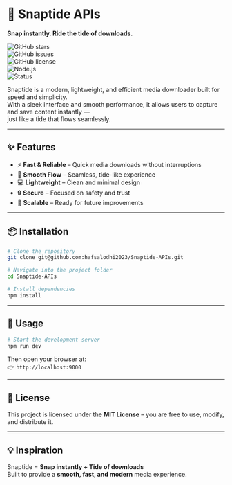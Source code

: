 
# 🌊 Snaptide APIs

**Snap instantly. Ride the tide of downloads.**

![GitHub stars](https://img.shields.io/github/stars/your-username/snaptide?style=flat&logo=github)  
![GitHub issues](https://img.shields.io/github/issues/your-username/snaptide)  
![GitHub license](https://img.shields.io/github/license/your-username/snaptide)  
![Node.js](https://img.shields.io/badge/Node.js-18.x-green?logo=node.js)  
![Status](https://img.shields.io/badge/status-active-success)

Snaptide is a modern, lightweight, and efficient media downloader built for speed and simplicity.  
With a sleek interface and smooth performance, it allows users to capture and save content instantly —  
just like a tide that flows seamlessly.

---

## ✨ Features

- ⚡ **Fast & Reliable** – Quick media downloads without interruptions
- 🌊 **Smooth Flow** – Seamless, tide-like experience
- 💻 **Lightweight** – Clean and minimal design
- 🔒 **Secure** – Focused on safety and trust
- 🚀 **Scalable** – Ready for future improvements

---

## 📦 Installation

```bash
# Clone the repository
git clone git@github.com:hafsalodhi2023/Snaptide-APIs.git

# Navigate into the project folder
cd Snaptide-APIs

# Install dependencies
npm install
```

---

## 🚀 Usage

```bash
# Start the development server
npm run dev
```

Then open your browser at:  
👉 `http://localhost:9000`

---

## 📜 License

This project is licensed under the **MIT License** – you are free to use, modify, and distribute it.

---

## 💡 Inspiration

Snaptide = **Snap instantly + Tide of downloads**  
Built to provide a **smooth, fast, and modern** media experience.
